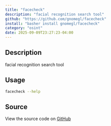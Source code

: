 ```yaml
---
title: "facecheck"
description: "facial recognition search tool"
github: "https://github.com/gnomegl/facecheck"
install: "basher install gnomegl/facecheck"
category: "osint"
date: 2025-09-09T23:27:23-04:00
---
```



## Description

facial recognition search tool

## Usage

```bash
facecheck --help
```

## Source

View the source code on [GitHub](https://github.com/gnomegl/facecheck)
